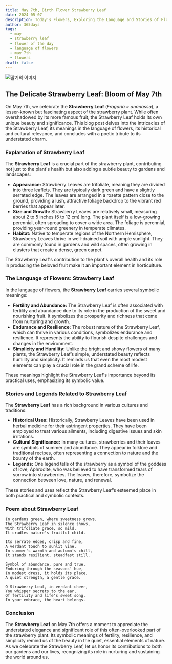 ```yaml
---
title: May 7th, Birth Flower Strawberry Leaf
date: 2024-05-07
description: Today's Flowers, Exploring the Language and Stories of Flowers Strawberry Leaf
author: 365days
tags:
  - may
  - strawberry leaf
  - flower of the day
  - language of flowers
  - may 7th
  - flowers
draft: false
---
```


![딸기의 이미지](https://cdn.pixabay.com/photo/2023/05/21/10/03/flower-8008187_1280.jpg#center)

## The Delicate Strawberry Leaf: Bloom of May 7th

On May 7th, we celebrate the **Strawberry Leaf** (*Fragaria × ananassa*), a lesser-known but fascinating aspect of the strawberry plant. While often overshadowed by its more famous fruit, the Strawberry Leaf holds its own unique beauty and significance. This blog post delves into the intricacies of the Strawberry Leaf, its meanings in the language of flowers, its historical and cultural relevance, and concludes with a poetic tribute to its understated charm.

### Explanation of Strawberry Leaf

The **Strawberry Leaf** is a crucial part of the strawberry plant, contributing not just to the plant's health but also adding a subtle beauty to gardens and landscapes:

- **Appearance:** Strawberry Leaves are trifoliate, meaning they are divided into three leaflets. They are typically dark green and have a slightly serrated edge. The leaves are arranged in a rosette pattern close to the ground, providing a lush, attractive foliage backdrop to the vibrant red berries that appear later.
- **Size and Growth:** Strawberry Leaves are relatively small, measuring about 2 to 5 inches (5 to 12 cm) long. The plant itself is a low-growing perennial, often spreading to cover a wide area. The foliage is perennial, providing year-round greenery in temperate climates.
- **Habitat:** Native to temperate regions of the Northern Hemisphere, Strawberry Leaves thrive in well-drained soil with ample sunlight. They are commonly found in gardens and wild spaces, often growing in clusters that create a dense, green carpet.

The Strawberry Leaf's contribution to the plant's overall health and its role in producing the beloved fruit make it an important element in horticulture.

### The Language of Flowers: Strawberry Leaf

In the language of flowers, the **Strawberry Leaf** carries several symbolic meanings:

- **Fertility and Abundance:** The Strawberry Leaf is often associated with fertility and abundance due to its role in the production of the sweet and nourishing fruit. It symbolizes the prosperity and richness that come from nurturing and growth.
- **Endurance and Resilience:** The robust nature of the Strawberry Leaf, which can thrive in various conditions, symbolizes endurance and resilience. It represents the ability to flourish despite challenges and changes in the environment.
- **Simplicity and Humility:** Unlike the bright and showy flowers of many plants, the Strawberry Leaf’s simple, understated beauty reflects humility and simplicity. It reminds us that even the most modest elements can play a crucial role in the grand scheme of life.

These meanings highlight the Strawberry Leaf's importance beyond its practical uses, emphasizing its symbolic value.

### Stories and Legends Related to Strawberry Leaf

The **Strawberry Leaf** has a rich background in various cultures and traditions:

- **Historical Uses:** Historically, Strawberry Leaves have been used in herbal medicine for their astringent properties. They have been employed to treat various ailments, including digestive issues and skin irritations.
- **Cultural Significance:** In many cultures, strawberries and their leaves are symbols of summer and abundance. They appear in folklore and traditional recipes, often representing a connection to nature and the bounty of the earth.
- **Legends:** One legend tells of the strawberry as a symbol of the goddess of love, Aphrodite, who was believed to have transformed tears of sorrow into strawberries. The leaves, therefore, symbolize the connection between love, nature, and renewal.

These stories and uses reflect the Strawberry Leaf’s esteemed place in both practical and symbolic contexts.

### Poem about Strawberry Leaf


	In gardens green, where sweetness grows,
	The Strawberry Leaf in silence shows,
	With trifoliate grace, so mild,
	It cradles nature's fruitful child.
	
	Its serrate edges, crisp and fine,
	A verdant touch to sunlit vine,
	In summer's warmth and autumn's chill,
	It stands resilient, steadfast still.
	
	Symbol of abundance, pure and true,
	Enduring through the seasons' hue,
	In modest dress, it holds its place,
	A quiet strength, a gentle grace.
	
	O Strawberry Leaf, in verdant cheer,
	You whisper secrets to the ear,
	Of fertility and life's sweet song,
	In your embrace, the heart belongs.

### Conclusion

The **Strawberry Leaf** on May 7th offers a moment to appreciate the understated elegance and significant role of this often-overlooked part of the strawberry plant. Its symbolic meanings of fertility, resilience, and simplicity remind us of the beauty in the quiet, essential elements of nature. As we celebrate the Strawberry Leaf, let us honor its contributions to both our gardens and our lives, recognizing its role in nurturing and sustaining the world around us.